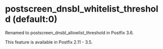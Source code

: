 # postscreen_dnsbl_whitelist_threshold (default:0) 

 Renamed to postscreen_dnsbl_allowlist_threshold in Postfix 3.6. 

 This feature is available in Postfix 2.11 - 3.5.  


